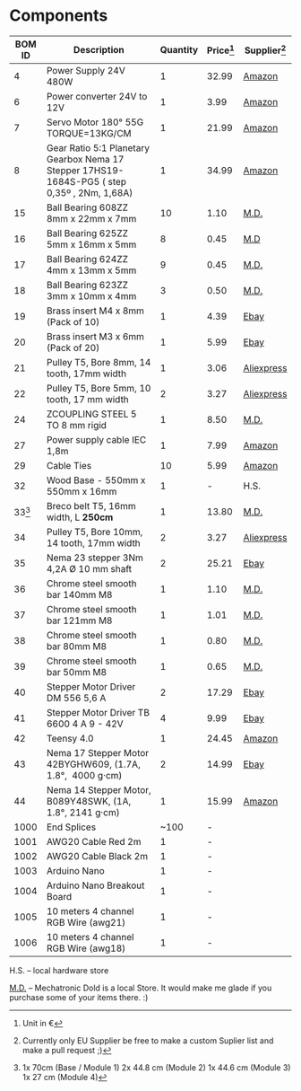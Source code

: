 # Components
| BOM ID | Description                                                                              | Quantity | Price[^1]  | Supplier[^2] | 
| ------ | --------------                                                                           | -------- | -------- | ---    |
| 4  | Power Supply 24V 480W                                                                        | 1        | 32.99 | [Amazon](https://www.amazon.de/Schaltnetzteil-Netzteil-Transformator-Schaltwandler-Streifen/dp/B0896Z8Y3D/ref=sr_1_5) |
| 6  | Power converter 24V to 12V                                                                   | 1        | 3.99  | [Amazon](https://www.amazon.de/LAOMAO-Step-up-Converter-Raspberry-DIY-Projects-1-St%C3%BCck/dp/B00HV59922/ref=sr_1_13)|
| 7  | Servo Motor 180° 55G TORQUE=13KG/CM                                                          | 1        | 21.99 | [Amazon](https://www.amazon.de/NEMA-17-Schrittmotor-Stepperonline-1-Planetengetriebe-3D-Drucker-Extruder/dp/B00QA5WSDG/ref=sr_1_2)| 
| 8  | Gear Ratio 5:1 Planetary Gearbox Nema 17 Stepper 17HS19-1684S-PG5 ( step 0,35º , 2Nm, 1,68A) | 1        | 34.99 | [Amazon](https://www.amazon.de/STEPPERONLINE-Nema-Getriebemotor-Planetengetriebe-Schrittmotor/dp/B077ZPW7VT/ref=sr_1_7)|
| 15 | Ball Bearing 608ZZ 8mm x 22mm x 7mm                                                          | 10       | 1.10  | [M.D.](https://www.dold-mechatronik.de/Miniatur-Kugellager-608-ZZ-8x22x7-mm)   | 
| 16 | Ball Bearing 625ZZ 5mm x 16mm x 5mm                                                          | 8        | 0.45  | [M.D](https://www.dold-mechatronik.de/Rillenkugellager-625-ZZ-5x16x5mm)   | 
| 17 | Ball Bearing 624ZZ 4mm x 13mm x 5mm                                                          | 9        | 0.45  | [M.D.](https://www.dold-mechatronik.de/Rillenkugellager-624-ZZ-4x13x5mm)  | 
| 18 | Ball Bearing 623ZZ 3mm x 10mm x 4mm                                                          | 3        | 0.50  | [M.D.](https://www.dold-mechatronik.de/Rillenkugellager-623-ZZ-3x10x4mm)   | 
| 19 | Brass insert M4 x 8mm (Pack of 10)                                                           | 1        | 4.39  | [Ebay](https://www.ebay.de/itm/173779404364)  | 
| 20 | Brass insert M3 x 6mm (Pack of 20)                                                           | 1        | 5.99  | [Ebay](https://www.ebay.de/itm/173779404364)   | 
| 21 | Pulley T5, Bore 8mm, 14 tooth, 17mm width                                                    | 1        | 3.06  | [Aliexpress](https://de.aliexpress.com/item/32963062106.html)   | 
| 22 | Pulley T5, Bore 5mm, 10 tooth, 17 mm width                                                   | 2        | 3.27  | [Aliexpress](https://de.aliexpress.com/item/32827985827.html)
| 24 | ZCOUPLING STEEL 5 TO 8 mm rigid                                                              | 1        | 8.50  | [M.D.](https://www.dold-mechatronik.de/Spielfreie-Wendelkupplung-Klemmnabenausfuehrung-JT16C-D16L23-500-800mm)   | 
| 27 | Power supply cable IEC 1,8m                                                                  | 1        | 7.99  | [Amazon](https://www.amazon.de/Naths-Hardware-Kaltger%C3%A4tekabel-Kaltger%C3%A4testecker-Schutzkontakt/dp/B06XG6Z7NL/ref=sr_1_2_sspa)   | 
| 29 | Cable Ties                                                                                   | 10       | 5.99  | [Amazon](https://www.amazon.de/Kabelbinder-Zugfestigkeit-Selbstsicherndes-Multifunktionale-Gartenarbeit/dp/B08PTT2C5M/ref=sxin_13_pa_sp_search_thematic_sspa)   | 
| 32 | Wood Base - 550mm x 550mm x 16mm                                                             | 1        | -     | H.S.   | 
| 33[^3] | Breco belt T5, 16mm width, L **250cm**                                                   | 1        | 13.80 | [M.D.](https://www.dold-mechatronik.de/PU-Zahnriemen-T5-Breite-16mm-Meterware-Laenge-2-Meter)   | 
| 34 | Pulley T5, Bore 10mm, 14 tooth, 17mm width                                                   | 2        | 3.27  | [Aliexpress](https://de.aliexpress.com/item/32963062106.html)   | 
| 35 | Nema 23 stepper 3Nm 4,2A Ø 10 mm shaft                                                       | 2        | 25.21 | [Ebay](https://www.ebay.com/itm/392720416199)   |
| 36 | Chrome steel smooth bar 140mm M8                                                             | 1        | 1.10  | [M.D.](https://www.dold-mechatronik.de/Blankstahl-rund-8mm-h6-Material-C45-10503-geschliffen-ZUSCHNITT-bis-1200mm-5-EUR-m-04-EUR-pro-Schnitt)   |
| 37 | Chrome steel smooth bar 121mm M8                                                             | 1        | 1.01  | [M.D.](https://www.dold-mechatronik.de/Blankstahl-rund-8mm-h6-Material-C45-10503-geschliffen-ZUSCHNITT-bis-1200mm-5-EUR-m-04-EUR-pro-Schnitt)   |
| 38 | Chrome steel smooth bar 80mm M8                                                              | 1        | 0.80  | [M.D.](https://www.dold-mechatronik.de/Blankstahl-rund-8mm-h6-Material-C45-10503-geschliffen-ZUSCHNITT-bis-1200mm-5-EUR-m-04-EUR-pro-Schnitt)   |
| 39 | Chrome steel smooth bar 50mm M8                                                              | 1        | 0.65  | [M.D.](https://www.dold-mechatronik.de/Blankstahl-rund-8mm-h6-Material-C45-10503-geschliffen-ZUSCHNITT-bis-1200mm-5-EUR-m-04-EUR-pro-Schnitt)   |
| 40 | Stepper Motor Driver DM 556 5,6 A                                                            | 2        | 17.29 | [Ebay](https://www.ebay.de/itm/353803925809)  |
| 41 | Stepper Motor Driver TB 6600 4 A 9 - 42V                                                     | 4        | 9.99  | [Ebay](https://www.ebay.de/itm/133963951405)   |
| 42 | Teensy 4.0                                                                                   | 1        | 24.45 | [Amazon](https://www.amazon.de/Teensy-DEV-13305-Development-Bootloader-Mikro-USB-Sketches/dp/B01BMRTZGE/ref=sr_1_1)   |
| 43 | Nema 17 Stepper Motor 42BYGHW609, (1.7A, 1.8°,  4000 g·cm)                                   | 2        | 14.99 | [Ebay](https://www.ebay.com/itm/381706411494)   |
| 44 | Nema 14 Stepper Motor, B089Y48SWK, (1A, 1.8°,  2141 g·cm)                                    | 1        | 15.99 | [Amazon](https://www.amazon.de/Iverntech-Schrittmotor-2-Phasen-4-adrig-Integriertem-CNC-Maschine/dp/B089Y48SWK/ref=sr_1_1_sspa)   |
| 1000 | End Splices | ~100        | - |  |
| 1001 | AWG20 Cable Red 2m   | 1    | - |  |
| 1002 | AWG20 Cable Black 2m | 1    | - |  |
| 1003 | Arduino Nano | 1 | - | |
| 1004 | Arduino Nano Breakout Board | 1 | - |  |
| 1005 | 10 meters 4 channel RGB Wire (awg21) | 1 | - |  |
| 1006 | 10 meters 4 channel RGB Wire (awg18) | 1 | - |  |


H.S. – local hardware store

[M.D.](https://www.dold-mechatronik.de/) – Mechatronic Dold is a local Store. It would make me glade if you purchase some of your items there.  :) 

[^1]: Unit in € 
[^2]: Currently only EU Supplier be free to make a custom Suplier list and make a pull request ;) 
[^3]: 1x 70cm (Base / Module 1) 2x 44.8 cm (Module 2) 1x 44.6 cm (Module 3) 1x 27 cm (Module 4)


